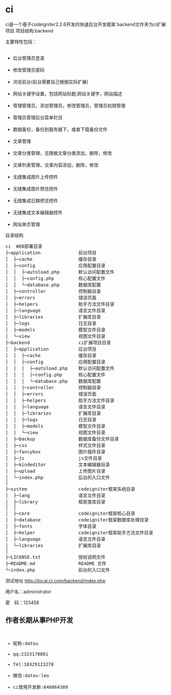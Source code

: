 # ci
ci是一个基于codeigniter2.2.6开发的快速后台开发框架
backend文件夹为ci扩展项目
项目结构:backend

主要特性包括：
<ul>
  <li>后台管理员登录</li>
  <li>修改管理员密码</li>
  <li>浏览前台(前台需要自己根据实际扩展)</li>
  <li>网站关键字设置，包括网站标题,网站关键字，网站描述</li>
  <li>管理管理员，添加管理员，修改管理员，管理员权限管理</li>
  <li>管理员管理后台菜单栏目</li>
  <li>数据备份，备份到服务器下，或者下载备份文件</li>
  <li>文章管理</li>
  <li>文章分类管理，无限极文章分类添加，删除，修改</li>
  <li>文章列表管理，文章内容添加，删除，修改</li>
  <li>无缝集成图片上传控件</li>
  <li>无缝集成图片预览控件</li>
  <li>无缝集成日期预览控件</li>
  <li>无缝集成文本编辑器控件</li>
  <li>网站单页管理</li>
</ul>

目录结构

<pre>
ci  WEB部署目录
├─application              前台项目
│  ├─cache                 缓存目录
│  ├─config                应用配置目录
│  │  ├─autoload.php       默认访问配置文件
│  │  ├─config.php         核心配置文件
│  │  └─database.php       数据库配置
│  ├─controller            控制器目录
│  ├─errors                错误页面
│  ├─helpers               助手方法文件目录
│  ├─language              语言文件目录
│  ├─libraries             扩展库目录
│  ├─logs                  日志目录
│  ├─models                模型文件目录
│  └─view                  视图文件目录        
├─backend                  ci扩展项目目录
│  ├─application           后台项目
│  │  ├─cache              缓存目录
│  │  ├─config             应用配置目录
│  │  │  ├─autoload.php    默认访问配置文件
│  │  │  ├─config.php      核心配置文件
│  │  │  └─database.php    数据库配置
│  │  ├─controller         控制器目录
│  │  ├─errors             错误页面
│  │  ├─helpers            助手方法文件目录
│  │  ├─language           语言文件目录
│  │  ├─libraries          扩展库目录
│  │  ├─logs               日志目录
│  │  ├─models             模型文件目录
│  │  └─view               视图文件目录
│  ├─backup                数据库备份文件目录
│  ├─css                   样式文件目录
│  ├─fancybox              图片插件目录
│  ├─js                    js文件目录
│  ├─kindeditor            文本编辑器目录
│  ├─upload                上传图片目录
│  └─index.php             后台的入口文件
│
├─system                   codeigniter框架系统目录
│  ├─lang                  语言文件目录
│  ├─library               框架类库目录
│  │
│  ├─core                  codeigniter框架核心目录
│  ├─database              codeigniter框架数据库处理目录
│  ├─fonts                 字体目录
│  ├─helper                codeigniter框架助手方法文件目录
│  ├─language              语言文件目录
│  └─libraries             扩展库目录
│
├─LICENSE.txt              授权说明文件
├─README.md                README 文件
└─index.php                前台的入口文件
</pre>

测试地址 http://local.ci.com/backend/index.php

用户名：administrator

密　码：123456

<h2>作者长期从事PHP开发</h2>
<pre>
<ul>
<li>昵称:datou</li>
<li>qq:2323178881</li>
<li>Tel:18329123270</li>
<li>微信:datou-leo</li>
<li>ci使用开发群:646864389</li>
</ul>
<pre>
